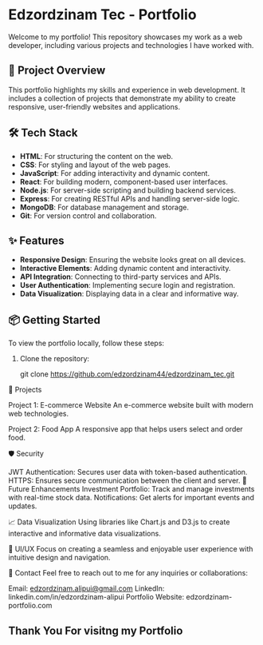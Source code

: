 # Edzordzinam Tec - Portfolio

Welcome to my portfolio! This repository showcases my work as a web developer, including various projects and technologies I have worked with.

## 🚀 Project Overview

This portfolio highlights my skills and experience in web development. It includes a collection of projects that demonstrate my ability to create responsive, user-friendly websites and applications.

## 🛠️ Tech Stack

- **HTML**: For structuring the content on the web.
- **CSS**: For styling and layout of the web pages.
- **JavaScript**: For adding interactivity and dynamic content.
- **React**: For building modern, component-based user interfaces.
- **Node.js**: For server-side scripting and building backend services.
- **Express**: For creating RESTful APIs and handling server-side logic.
- **MongoDB**: For database management and storage.
- **Git**: For version control and collaboration.

## ✨ Features

- **Responsive Design**: Ensuring the website looks great on all devices.
- **Interactive Elements**: Adding dynamic content and interactivity.
- **API Integration**: Connecting to third-party services and APIs.
- **User Authentication**: Implementing secure login and registration.
- **Data Visualization**: Displaying data in a clear and informative way.

## 📦 Getting Started

To view the portfolio locally, follow these steps:

1. Clone the repository:

   git clone <https://github.com/edzordzinam44/edzordzinam_tec.git>

📖 Projects

Project 1: E-commerce Website
An e-commerce website built with modern web technologies.

Project 2: Food App
A responsive app that helps users select and order food.

🛡️ Security

JWT Authentication: Secures user data with token-based authentication.
HTTPS: Ensures secure communication between the client and server.
🤖 Future Enhancements
Investment Portfolio: Track and manage investments with real-time stock data.
Notifications: Get alerts for important events and updates.

📈 Data Visualization
Using libraries like Chart.js and D3.js to create interactive and informative data visualizations.

🎨 UI/UX
Focus on creating a seamless and enjoyable user experience with intuitive design and navigation.

👥 Contact
Feel free to reach out to me for any inquiries or collaborations:

Email: <edzordzinam.alipui@gmail.com>
LinkedIn: linkedin.com/in/edzordzinam-alipui
Portfolio Website: edzordzinam-portfolio.com

## Thank You For visitng my Portfolio
